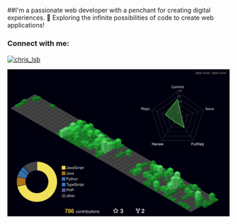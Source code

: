 ##I'm a passionate web developer with a penchant for creating digital experiences. 🚀 Exploring the infinite possibilities of code to create web applications!

<h3 align="left">Connect with me:</h3>
<p align="left">
<a href="https://www.linkedin.com/in/christian-lsb/" target="blank"><img align="center" src="https://raw.githubusercontent.com/rahuldkjain/github-profile-readme-generator/master/src/images/icons/Social/linked-in-alt.svg" alt="chris_lsb" height="30" width="40" /></a>
</p>

![](./profile-3d-contrib/profile-night-green.svg)
